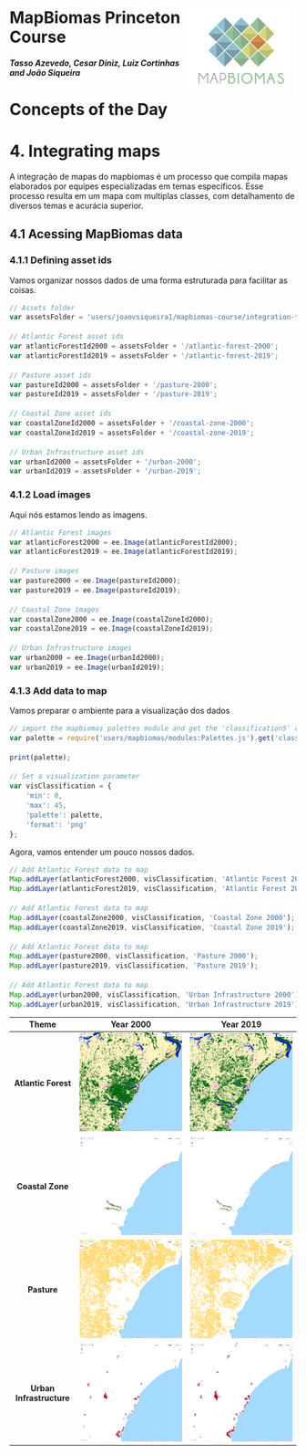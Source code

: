 <div class="fluid-row" id="header">
    <img src='../Assets/mapbiomas-icon.png' height='150' width='auto' align='right'>
    <h1 class="title toc-ignore">MapBiomas Princeton Course</h1>
    <h4 class="author"><em>Tasso Azevedo, Cesar Diniz, Luiz Cortinhas and João Siqueira</em></h4>
</div>

# Concepts of the Day

# 4. Integrating maps

A integração de mapas do mapbiomas é um processo que compila mapas elaborados por equipes especializadas em temas específicos. Esse processo resulta em um mapa com multiplas classes, com detalhamento de diversos temas e acurácia superior.

## 4.1 Acessing MapBiomas data

### 4.1.1 Defining asset ids

Vamos organizar nossos dados de uma forma estruturada para facilitar as coisas.

```javascript
// Assets folder
var assetsFolder = 'users/joaovsiqueira1/mapbiomas-course/integration-transitions';

// Atlantic Forest asset ids
var atlanticForestId2000 = assetsFolder + '/atlantic-forest-2000';
var atlanticForestId2019 = assetsFolder + '/atlantic-forest-2019';

// Pasture asset ids
var pastureId2000 = assetsFolder + '/pasture-2000';
var pastureId2019 = assetsFolder + '/pasture-2019';

// Coastal Zone asset ids
var coastalZoneId2000 = assetsFolder + '/coastal-zone-2000';
var coastalZoneId2019 = assetsFolder + '/coastal-zone-2019';

// Urban Infrastructure asset ids
var urbanId2000 = assetsFolder + '/urban-2000';
var urbanId2019 = assetsFolder + '/urban-2019';
```

### 4.1.2 Load images

Aqui nós estamos lendo as imagens.

```javascript
// Atlantic Forest images
var atlanticForest2000 = ee.Image(atlanticForestId2000);
var atlanticForest2019 = ee.Image(atlanticForestId2019);

// Pasture images
var pasture2000 = ee.Image(pastureId2000);
var pasture2019 = ee.Image(pastureId2019);

// Coastal Zone images
var coastalZone2000 = ee.Image(coastalZoneId2000);
var coastalZone2019 = ee.Image(coastalZoneId2019);

// Urban Infrastructure images
var urban2000 = ee.Image(urbanId2000);
var urban2019 = ee.Image(urbanId2019);
```

### 4.1.3 Add data to map

Vamos preparar o ambiente para a visualização dos dados

```javascript
// import the mapbiomas palettes module and get the 'classification5' color scheme
var palette = require('users/mapbiomas/modules:Palettes.js').get('classification5');

print(palette);

// Set a visualization parameter
var visClassification = {
    'min': 0,
    'max': 45,
    'palette': palette,
    'format': 'png'
};
```

Agora, vamos entender um pouco nossos dados.

```javascript
// Add Atlantic Forest data to map
Map.addLayer(atlanticForest2000, visClassification, 'Atlantic Forest 2000');
Map.addLayer(atlanticForest2019, visClassification, 'Atlantic Forest 2019');

// Add Atlantic Forest data to map
Map.addLayer(coastalZone2000, visClassification, 'Coastal Zone 2000');
Map.addLayer(coastalZone2019, visClassification, 'Coastal Zone 2019');

// Add Atlantic Forest data to map
Map.addLayer(pasture2000, visClassification, 'Pasture 2000');
Map.addLayer(pasture2019, visClassification, 'Pasture 2019');

// Add Atlantic Forest data to map
Map.addLayer(urban2000, visClassification, 'Urban Infrastructure 2000');
Map.addLayer(urban2019, visClassification, 'Urban Infrastructure 2019');
```

Theme                           |Year 2000                             |Year 2019
:------------------------------:|:------------------------------------:|:------------------------------------:
**Atlantic Forest**             |![](./Assets/atlantic-forest-2000.png)|![](./Assets/atlantic-forest-2019.png)
**Coastal Zone**                |![](./Assets/coastal-zone-2000.png)   |![](./Assets/coastal-zone-2019.png)
**Pasture**                     |![](./Assets/pasture-2000.png)        |![](./Assets/pasture-2019.png)
**Urban Infrastructure**        |![](./Assets/urban-2000.png)          |![](./Assets/urban-2019.png)